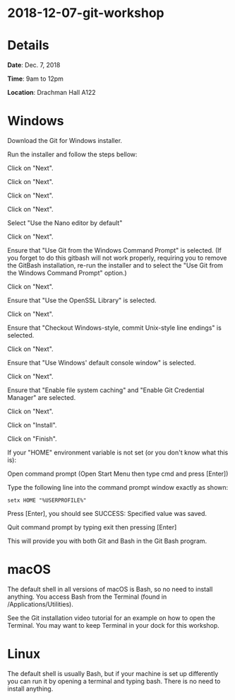 # 2018-12-07-git-workshop

# Details

__Date__: Dec. 7, 2018

__Time__: 9am to 12pm

__Location__: Drachman Hall A122


# Windows

Download the Git for Windows installer.

Run the installer and follow the steps bellow:

Click on "Next".

Click on "Next".

Click on "Next".

Click on "Next".

Select "Use the Nano editor by default"

Click on "Next".

Ensure that "Use Git from the Windows Command Prompt" is selected. (If you forget to do this gitbash will not work properly, requiring you to remove the GitBash installation, re-run the installer and to select the "Use Git from the Windows Command Prompt" option.)

Click on "Next".

Ensure that "Use the OpenSSL Library" is selected.

Click on "Next".

Ensure that "Checkout Windows-style, commit Unix-style line endings" is selected.

Click on "Next".

Ensure that "Use Windows' default console window" is selected.

Click on "Next".

Ensure that "Enable file system caching" and "Enable Git Credential Manager" are selected.

Click on "Next".

Click on "Install".

Click on "Finish".

If your "HOME" environment variable is not set (or you don't know what this is):

Open command prompt (Open Start Menu then type cmd and press [Enter])

Type the following line into the command prompt window exactly as shown:

```
setx HOME "%USERPROFILE%"
```

Press [Enter], you should see SUCCESS: Specified value was saved.

Quit command prompt by typing exit then pressing [Enter]

This will provide you with both Git and Bash in the Git Bash program.

# macOS
The default shell in all versions of macOS is Bash, so no need to install anything. You access Bash from the Terminal (found in /Applications/Utilities). 

See the Git installation video tutorial for an example on how to open the Terminal. You may want to keep Terminal in your dock for this workshop.

# Linux
The default shell is usually Bash, but if your machine is set up differently you can run it by opening a terminal and typing bash. There is no need to install anything.
